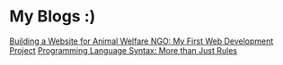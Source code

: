 # My Blogs :)
[Building a Website for Animal Welfare NGO: My First Web Development Project](./my-first-web-dev-project.md)
[Programming Language Syntax: More than Just Rules](./thoughts-on-syntax.md)
